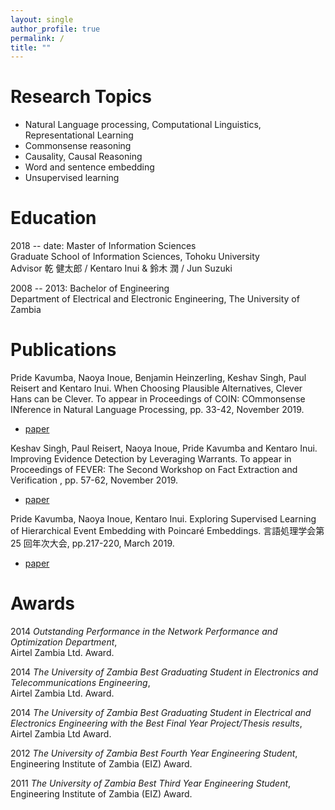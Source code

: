 ```yaml
---
layout: single
author_profile: true
permalink: /
title: ""
---
```


# Research Topics

- Natural Language processing, Computational Linguistics, Representational Learning
- Commonsense reasoning
- Causality, Causal Reasoning
- Word and sentence embedding
- Unsupervised learning

# Education

2018 -- date: Master of Information Sciences  
Graduate School of Information Sciences, Tohoku University  
Advisor 乾 健太郎 / Kentaro Inui & 鈴木 潤 / Jun Suzuki

2008 -- 2013: Bachelor of Engineering  
Department of Electrical and Electronic Engineering, The University of Zambia

# Publications

Pride Kavumba, Naoya Inoue, Benjamin Heinzerling, Keshav Singh, Paul Reisert and Kentaro Inui. When Choosing Plausible Alternatives, Clever Hans can be Clever. To appear in Proceedings of COIN: COmmonsense INference in Natural Language Processing, pp. 33-42, November 2019.

- [paper](https://www.aclweb.org/anthology/D19-6004/)

Keshav Singh, Paul Reisert, Naoya Inoue, Pride Kavumba and Kentaro Inui. Improving Evidence Detection by Leveraging Warrants. To appear in Proceedings of FEVER: The Second Workshop on Fact Extraction and Verification , pp. 57-62, November 2019.

- [paper](https://www.aclweb.org/anthology/D19-6610/)

Pride Kavumba, Naoya Inoue, Kentaro Inui. Exploring Supervised Learning of Hierarchical Event Embedding with Poincaré Embeddings. 言語処理学会第 25 回年次大会, pp.217-220, March 2019.

- [paper](https://www.anlp.jp/proceedings/annual_meeting/2019/pdf_dir/A3-2.pdf)

# Awards

2014 _Outstanding Performance in the Network Performance and Optimization Department_,  
Airtel Zambia Ltd. Award.

2014 _The University of Zambia Best Graduating Student in Electronics and Telecommunications Engineering_,  
Airtel Zambia Ltd. Award.

2014 _The University of Zambia Best Graduating Student in Electrical and Electronics Engineering with the Best Final Year Project/Thesis results_,  
Airtel Zambia Ltd Award.

2012 _The University of Zambia Best Fourth Year Engineering Student_,  
Engineering Institute of Zambia (EIZ) Award.

2011 _The University of Zambia Best Third Year Engineering Student_,  
Engineering Institute of Zambia (EIZ) Award.
